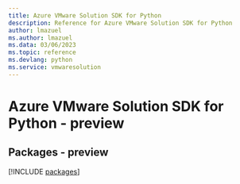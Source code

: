 ```yaml
---
title: Azure VMware Solution SDK for Python
description: Reference for Azure VMware Solution SDK for Python
author: lmazuel
ms.author: lmazuel
ms.data: 03/06/2023
ms.topic: reference
ms.devlang: python
ms.service: vmwaresolution
---
```

# Azure VMware Solution SDK for Python - preview
## Packages - preview
[!INCLUDE [packages](vmware-solution-index.md)]